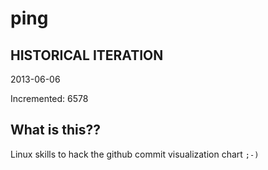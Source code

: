 # ping

## HISTORICAL ITERATION
2013-06-06

Incremented: 6578

## What is this?? 
Linux skills to hack the github commit visualization chart `;-)`
